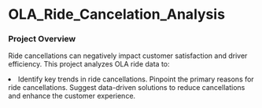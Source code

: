 # OLA_Ride_Cancelation_Analysis
<h3>Project Overview</h3>
<p>Ride cancellations can negatively impact customer satisfaction and driver efficiency. This project analyzes OLA ride data to:</p>
<li>
  Identify key trends in ride cancellations.
  Pinpoint the primary reasons for ride cancellations.
  Suggest data-driven solutions to reduce cancellations and enhance the customer experience.
</li>
